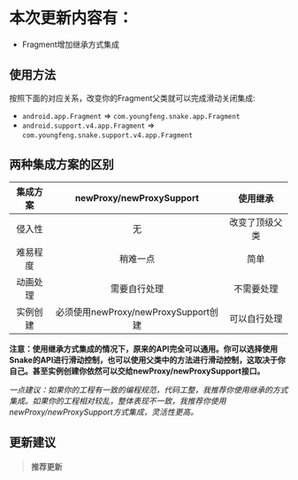 本次更新内容有：
==
* Fragment增加继承方式集成

## 使用方法
按照下面的对应关系，改变你的Fragment父类就可以完成滑动关闭集成:
* `android.app.Fragment` => `com.youngfeng.snake.app.Fragment`
* `android.support.v4.app.Fragment` => `com.youngfeng.snake.support.v4.app.Fragment`

## 两种集成方案的区别
集成方案|newProxy/newProxySupport|使用继承
:---:|:---:|:---:
侵入性|无|改变了顶级父类
难易程度|稍难一点|简单
动画处理|需要自行处理|不需要处理
实例创建|必须使用newProxy/newProxySupport创建|可以自行处理

**注意：使用继承方式集成的情况下，原来的API完全可以通用。你可以选择使用Snake的API进行滑动控制，也可以使用父类中的方法进行滑动控制，这取决于你自己。甚至实例创建你依然可以交给newProxy/newProxySupport接口。**

*一点建议：如果你的工程有一致的编程规范，代码工整，我推荐你使用继承的方式集成。如果你的工程相对较乱，整体表现不一致，我推荐你使用newProxy/newProxySupport方式集成，灵活性更高。*

## 更新建议
> #### **推荐更新**

